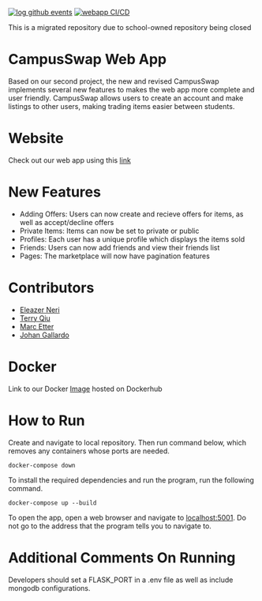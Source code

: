 [![log github events](https://github.com/software-students-spring2024/5-final-project-spring-2024-mjetteam/actions/workflows/event-logger.yml/badge.svg)](https://github.com/software-students-spring2024/5-final-project-spring-2024-mjetteam/actions/workflows/event-logger.yml)
[![webapp CI/CD](https://github.com/software-students-spring2024/5-final-project-spring-2024-mjetteam/actions/workflows/app-tests.yaml/badge.svg)](https://github.com/software-students-spring2024/5-final-project-spring-2024-mjetteam/actions/workflows/app-tests.yaml)

This is a migrated repository due to school-owned repository being closed

# CampusSwap Web App

Based on our second project, the new and revised CampusSwap implements several new features to makes the web app more complete and user friendly. CampusSwap allows users to create an account and make listings to other users, making trading items easier between students.

# Website

Check out our web app using this [link](https://campusswap-afabg3u3oq-uc.a.run.app)

# New Features

- Adding Offers: Users can now create and recieve offers for items, as well as accept/decline offers
- Private Items: Items can now be set to private or public
- Profiles: Each user has a unique profile which displays the items sold
- Friends: Users can now add friends and view their friends list
- Pages: The marketplace will now have pagination features

# Contributors

- [Eleazer Neri](https://github.com/afknero)
- [Terry Qiu](https://github.com/TerryQtt)
- [Marc Etter](https://github.com/Morcupine)
- [Johan Gallardo](https://github.com/JohanGallardo)

# Docker
Link to our Docker [Image](https://hub.docker.com/repository/docker/johangallardo/campus-swap/general) hosted on Dockerhub

# How to Run

Create and navigate to local repository. Then run command below, which removes any containers whose ports are needed.

    docker-compose down

To install the required dependencies and run the program, run the following command.

    docker-compose up --build

To open the app, open a web browser and navigate to [localhost:5001](http://localhost:5001/). Do not go to the address that the program tells you to navigate to.

# Additional Comments On Running

Developers should set a FLASK_PORT in a .env file as well as include mongodb configurations.
